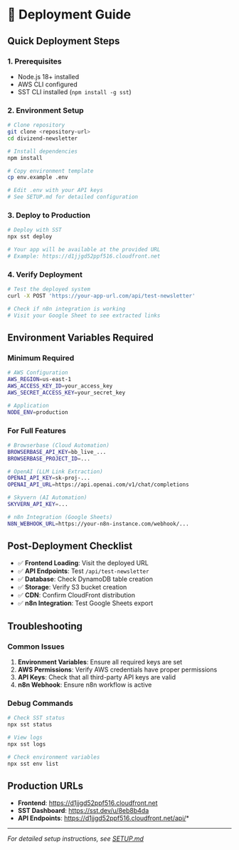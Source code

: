 # 🚀 Deployment Guide

## Quick Deployment Steps

### **1. Prerequisites**
- Node.js 18+ installed
- AWS CLI configured
- SST CLI installed (`npm install -g sst`)

### **2. Environment Setup**
```bash
# Clone repository
git clone <repository-url>
cd divizend-newsletter

# Install dependencies
npm install

# Copy environment template
cp env.example .env

# Edit .env with your API keys
# See SETUP.md for detailed configuration
```

### **3. Deploy to Production**
```bash
# Deploy with SST
npx sst deploy

# Your app will be available at the provided URL
# Example: https://d1jjgd52ppf516.cloudfront.net
```

### **4. Verify Deployment**
```bash
# Test the deployed system
curl -X POST 'https://your-app-url.com/api/test-newsletter'

# Check if n8n integration is working
# Visit your Google Sheet to see extracted links
```

## Environment Variables Required

### **Minimum Required**
```bash
# AWS Configuration
AWS_REGION=us-east-1
AWS_ACCESS_KEY_ID=your_access_key
AWS_SECRET_ACCESS_KEY=your_secret_key

# Application
NODE_ENV=production
```

### **For Full Features**
```bash
# Browserbase (Cloud Automation)
BROWSERBASE_API_KEY=bb_live_...
BROWSERBASE_PROJECT_ID=...

# OpenAI (LLM Link Extraction)
OPENAI_API_KEY=sk-proj-...
OPENAI_API_URL=https://api.openai.com/v1/chat/completions

# Skyvern (AI Automation)
SKYVERN_API_KEY=...

# n8n Integration (Google Sheets)
N8N_WEBHOOK_URL=https://your-n8n-instance.com/webhook/...
```

## Post-Deployment Checklist

- ✅ **Frontend Loading**: Visit the deployed URL
- ✅ **API Endpoints**: Test `/api/test-newsletter`
- ✅ **Database**: Check DynamoDB table creation
- ✅ **Storage**: Verify S3 bucket creation
- ✅ **CDN**: Confirm CloudFront distribution
- ✅ **n8n Integration**: Test Google Sheets export

## Troubleshooting

### **Common Issues**
1. **Environment Variables**: Ensure all required keys are set
2. **AWS Permissions**: Verify AWS credentials have proper permissions
3. **API Keys**: Check that all third-party API keys are valid
4. **n8n Webhook**: Ensure n8n workflow is active

### **Debug Commands**
```bash
# Check SST status
npx sst status

# View logs
npx sst logs

# Check environment variables
npx sst env list
```

## Production URLs

- **Frontend**: https://d1jjgd52ppf516.cloudfront.net
- **SST Dashboard**: https://sst.dev/u/8eb8b4da
- **API Endpoints**: https://d1jjgd52ppf516.cloudfront.net/api/*

---

*For detailed setup instructions, see [SETUP.md](SETUP.md)*
